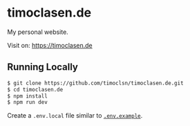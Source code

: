 # timoclasen.de

My personal website.

Visit on: https://timoclasen.de

## Running Locally

```bash
$ git clone https://github.com/timoclsn/timoclasen.de.git
$ cd timoclasen.de
$ npm install
$ npm run dev
```

Create a `.env.local` file similar to [`.env.example`](https://github.com/timoclsn/timoclasen.de/blob/main/.env.example).

